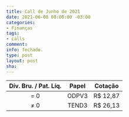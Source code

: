 ```yaml
---
title: Call de Junho de 2021
date: 2021-06-08 00:00:00 -03:00
categories:
- Finanças
tags:
- calls
comment: 
info: fechado.
type: post
layout: post
sha: 
---
```


| **Dív. Bru. / Pat. Líq.** | **Papel** | **Cotação** |
|:-------------------------:|:---------:|:-----------:|
| = 0                       | ODPV3     | R$ 12,87     |
| ≠ 0                       | TEND3     | R$ 26,13     |
